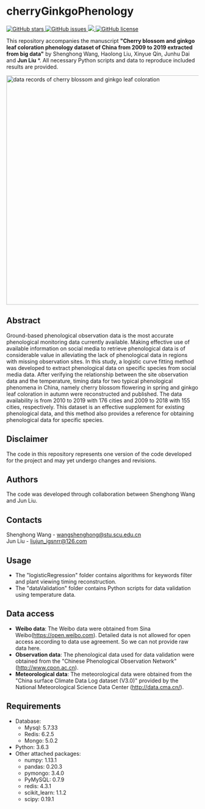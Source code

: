 # **cherryGinkgoPhenology**
<a href="https://github.com/rebootcat/cherryGinkgoPhenology">
    <img src="https://img.shields.io/github/stars/rebootcat/cherryGinkgoPhenology.svg?colorA=orange&colorB=orange&logo=github"
         alt="GitHub stars">
  </a>
  <a href="https://github.com/rebootcat/cherryGinkgoPhenology/issues">
        <img src="https://img.shields.io/github/issues/rebootcat/cherryGinkgoPhenology.svg"
             alt="GitHub issues">
  </a>
  <a href="https://github.com/rebootcat/cherryGinkgoPhenology/">
        <img src="https://img.shields.io/github/last-commit/rebootcat/cherryGinkgoPhenology.svg">
  </a>
  <a href="https://github.com/rebootcat/cherryGinkgoPhenology/blob/master/LICENSE">
        <img src="https://img.shields.io/github/license/rebootcat/cherryGinkgoPhenology.svg"
             alt="GitHub license">
</a>


This repository accompanies the manuscript **"Cherry blossom and ginkgo leaf coloration phenology dataset of China from 2009 to 2019 extracted from big data"** by Shenghong Wang, Haolong Liu, Xinyue Qin, Junhu Dai and **Jun Liu** *. All necessary Python scripts and data to reproduce included results are provided.  

<img src="https://firebasestorage.googleapis.com/v0/b/firescript-577a2.appspot.com/o/imgs%2Fapp%2Frebootcat%2FQ2lX64ANBd.png?alt=media&token=e1234703-1441-4e99-af76-85f4fb19a390" width="600" title="data records of cherry blossom and ginkgo leaf coloration" style="margin-left: auto">

   		  
## Abstract
Ground-based phenological observation data is the most accurate phenological monitoring data currently available. Making effective use of available information on social media to retrieve phenological data is of considerable value in alleviating the lack of phenological data in regions with missing observation sites. In this study, a logistic curve fitting method was developed to extract phenological data on specific species from social media data. After verifying the relationship between the site observation data and the temperature, timing data for two typical phenological phenomena in China, namely cherry blossom flowering in spring and ginkgo leaf coloration in autumn were reconstructed and published. The data availability is from 2010 to 2019 with 176 cities and 2009 to 2018 with 155 cities, respectively. This dataset is an effective supplement for existing phenological data, and this method also provides a reference for obtaining phenological data for specific species.  


## Disclaimer
The code in this repository represents one version of the code developed for the project and may yet undergo changes and revisions.

## Authors
The code was developed through collaboration between Shenghong Wang and Jun Liu.


## Contacts    
Shenghong Wang - wangshenghong@stu.scu.edu.cn     
Jun Liu -  liujun_igsnrr@126.com

## Usage
- The "logisticRegression" folder contains algorithms for keywords filter and plant viewing timing reconstruction.
- The "dataValidation" folder contains Python scripts for data validation using temperature data.

## Data access
- **Weibo data**: The Weibo data were obtained from Sina Weibo(https://open.weibo.com). Detailed data is not allowed for open access according to data use agreement. So we can not provide raw data here.
- **Observation data**: The phenological data used for data validation were obtained from the "Chinese Phenological Observation Network" (http://www.cpon.ac.cn).
- **Meteorological data**: The meteorological data were obtained from the "China surface Climate Data Log dataset (V3.0)" provided by the National Meteorological Science Data Center (http://data.cma.cn/).



## Requirements
- Database: 
  - Mysql: 5.7.33
  - Redis: 6.2.5
  - Mongo: 5.0.2
- Python: 3.6.3  
- Other attached packages: 
  - numpy: 1.13.1  
  - pandas: 0.20.3  
  - pymongo: 3.4.0  
  - PyMySQL: 0.7.9  
  - redis: 4.3.1  
  - scikit_learn: 1.1.2  
  - scipy: 0.19.1  